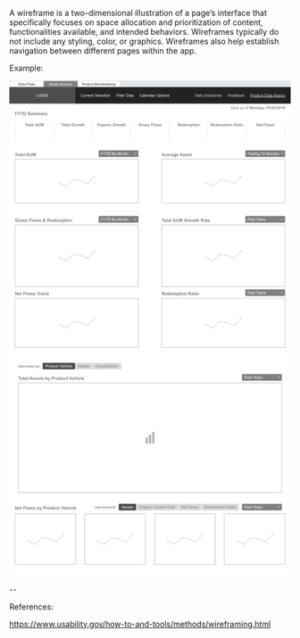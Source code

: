 A wireframe is a two-dimensional illustration of a page’s interface that specifically focuses on space allocation and prioritization of content, functionalities available, and intended behaviors. Wireframes typically do not include any styling, color, or graphics. Wireframes also help establish navigation between different pages within the app.

Example:

![Wireframe](/images/wireframe.png?raw=true "Wireframe")


--

References:

https://www.usability.gov/how-to-and-tools/methods/wireframing.html
